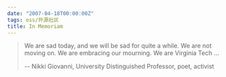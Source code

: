 ```yaml
---
date: "2007-04-18T00:00:00Z"
tags: oss/开源社区
title: In Memoriam
---
```


> We are sad today, and we will be sad for quite a while.
> We are not moving on. We are embracing our mourning. We are Virginia Tech ... 
> 
> -- 
> Nikki Giovanni, University Distinguished Professor, poet, activist 								
